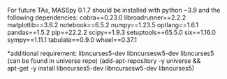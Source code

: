 For future TAs, MASSpy 0.1.7 should be installed with python ~3.9 and the following dependencies:
cobra==0.23.0 
libroadrunner==2.2.2
matplotlib==3.6.2 
notebook==6.5.2 
numpy==1.23.5 
optlang==1.6.1 
pandas==1.5.2 
pip==22.2.2 
scipy==1.9.3 
setuptools==65.5.0 
six==1.16.0 
sympy==1.11.1 
tabulate==0.9.0 
wheel==0.37.1

*additional requirement:
libncurses5-dev libncursesw5-dev libncurses5 (can be found in universe repo)
(add-apt-repository -y universe && \
 apt-get -y install libncurses5-dev libncursesw5-dev libncurses5)
